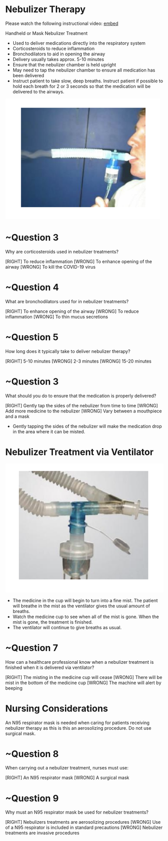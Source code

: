 # Nebulizer Therapy
<!---004e195d-2254-4cb0-9009-ffc7a72cc54e-->

Please watch the following instructional video:
[embed](https://youtu.be/idjeYf9C5IU)

Handheld or Mask Nebulizer Treatment
* Used to deliver medications directly into the respiratory system
* Corticosteroids to reduce inflammation
* Bronchodilators to aid in opening the airway
* Delivery usually takes approx. 5-10 minutes
* Ensure that the nebulizer chamber is held upright
* May need to tap the nebulizer chamber to ensure all medication has been delivered
* Instruct patient to take slow, deep breaths. Instruct patient
if possible to hold each breath for 2 or 3 seconds so that
the medication will be delivered to the airways.

![](assets/nebulizer1.png)

# ~Question 3
<!---343fe80b-00dd-4824-9204-d5a04ffbcbc2-->
Why are corticosteroids used in nebulizer treatments?

[RIGHT] To reduce inflammation
[WRONG] To enhance opening of the airway
[WRONG] To kill the COVID-19 virus

# ~Question 4
<!---903f1f46-1f2e-4a1f-8ad0-239b388e18a2-->
What are bronchodilators used for in nebulizer treatments?

[RIGHT] To enhance opening of the airway
[WRONG] To reduce inflammation
[WRONG] To thin mucus secretions

# ~Question 5
<!---74daf47f-f06e-4907-8190-d0b58ee5959f-->
How long does it typically take to deliver nebulizer therapy?

[RIGHT] 5-10 minutes
[WRONG] 2-3 minutes
[WRONG] 15-20 minutes

# ~Question 3
<!---e3c43246-68c3-4251-bcb6-cde81b30e0f6-->
What should you do to ensure that the medication is properly delivered?

[RIGHT] Gently tap the sides of the nebulizer from time to time
[WRONG] Add more medicine to the nebulizer
[WRONG] Vary between a mouthpiece and a mask

* Gently tapping the sides of the nebulizer will make the medication drop in the area where it can be misted.

# Nebulizer Treatment via Ventilator
<!---46c4f20a-11ee-4224-ad89-585e9ef78ce6-->

![](assets/nebulizer2.png)

* The medicine in the cup will begin to turn into a fine mist. The patient will breathe in the mist as the
ventilator gives the usual amount of breaths.
* Watch the medicine cup to see when all of the mist is gone. When the mist is gone, the treatment is
finished.
* The ventilator will continue to give breaths as usual.

# ~Question 7
<!---1867e635-53d9-4e40-902b-2d950a9e1cd0-->
How can a healthcare professional know when a nebulizer treatment is finished when it is delivered via ventilator?

[RIGHT] The misting in the medicine cup will cease
[WRONG] There will be mist in the bottom of the medicine cup
[WRONG] The machine will alert by beeping

# Nursing Considerations
<!---c0d3bf53-35c8-45c3-8740-f08b91d0d572-->

An N95 respirator mask is needed when caring for patients receiving nebulizer therapy as this is this an aerosolizing procedure.
Do not use surgical mask.

# ~Question 8
<!---5e9c0dcf-b1cd-4d42-b7de-3acd43fe27f3-->
When carrying out a nebulizer treatment, nurses must use:

[RIGHT] An N95 respirator mask
[WRONG] A surgical mask

# ~Question 9
<!---31437e32-35e5-488c-9bf1-1868c62864cf-->
Why must an N95 respirator mask be used for nebulizer treatments?

[RIGHT] Nebulizers treatments are aerosolizing procedures
[WRONG] Use of a N95 respirator is included in standard precautions
[WRONG] Nebulizer treatments are invasive procedures
